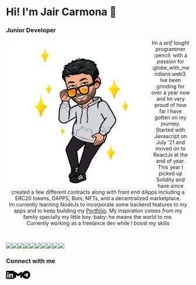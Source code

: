 # Hi! I'm Jair Carmona :wave:	
### Junior Developer
<img src="./bitmoji.png" align="left" />
<p align="center">
  Im a <em>self taught</em> programmer :pencil: with a <em>passion</em> for :globe_with_meridians:web3. Ive been grinding for over a year now and Im very proud of how far I have gotten on my journey.
  <br/>
  Started with Javascript on July '21 and moved on to ReactJs at the end of year. This year I picked up Solidity and have since created a few different contracts along with front end dApps including a ERC20 tokens, DAPPS, Bots, NFTs, and a decentralized marketplace.<br/>
  Im currently learning NodeJs to incorporate some backend features to my apps  and to keep building my <a href="https://www.j-carm.dev">Portfolio</a>. My inspiration comes from my family specially my little boy :baby: he means the world to me. 
  <br/>
  Currently working as a freelance dev while I boost my skills
</p>

<br/>


<p>
<img align="left" src='https://img.shields.io/badge/-ReactJs-61DAFB?logo=react&logoColor=black&style=plastic' />
<img align="left"  src='https://img.shields.io/badge/-JavaScript-F7DF1E?logo=javascript&logoColor=black&style=plastic' />
<img align="left"  src='https://img.shields.io/badge/-Solidity-363636?logo=solidity&logoColor=black&style=plastic' />
<img align="left"  src='https://img.shields.io/badge/-NodeJS-339933?logo=nodedotjs&logoColor=black&style=plastic' />
<img align="left"  src='https://img.shields.io/badge/-HTML-E34F26?logo=html5&logoColor=black&style=plastic' />
<img align="left"  src='https://img.shields.io/badge/-CSS-1572B6?logo=css3&logoColor=black&style=plastic' />
<img align="left"  src='https://img.shields.io/badge/-Hardhat-yellow?&style=plastic' />
<img align="left"  src='https://img.shields.io/badge/-React%20Router-CA4245?logo=react-router&logoColor=black&style=plastic' />
<img align="left"  src='https://img.shields.io/badge/-ethersJs-3C3C3D?logo=ethereum&logoColor=black&style=plastic' />
<img align="left"  src='https://img.shields.io/badge/-OpenZeppelin-4E5EE4?logo=openzeppelin&logoColor=black&style=plastic' />
</p>
  
<br/>

### Connect with me
[<img align="left" alt="jair-carmona | LinkedIn" width="22px" src="./linkedin.svg" />][linkedin] 
[<img align="left" alt="jair-carmona | Gmail" width="22px" src="./gmail.svg" />][gmail] 
[<img align="left" alt="letgetrekt2 | Telegram" width="22px" src="./telegram.svg" />][telegram] 






















[linkedin]: https://www.linkedin.com/in/jair-carmona/
[gmail]: mailto:jair.carmona87@gmail.com
[telegram]: https://t.me/letsgetrekt2
